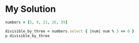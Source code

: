 # My Solution

```ruby
numbers = [5, 9, 21, 26, 39]

divisible_by_three = numbers.select { |num| num % 3 == 0 }
p divisible_by_three
```

